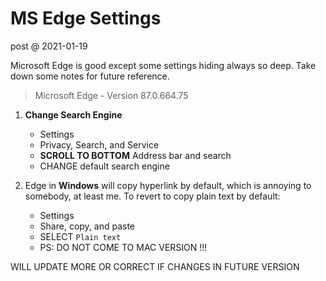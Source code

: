 # MS Edge Settings

post @ 2021-01-19

Microsoft Edge is good except some settings hiding always so deep. Take down some notes for future reference.

> Microsoft Edge - Version 87.0.664.75

1. **Change Search Engine**
    - Settings
    - Privacy, Search, and Service 
    - **SCROLL TO BOTTOM** Address bar and search
    - CHANGE default search engine
   
2. Edge in **Windows** will copy hyperlink by default, which is annoying to somebody, at least me. To revert to copy plain text by default:
    - Settings
    - Share, copy, and paste
    - SELECT `Plain text`
    - PS: DO NOT COME TO MAC VERSION !!! 
    
    
WILL UPDATE MORE OR CORRECT IF CHANGES IN FUTURE VERSION
